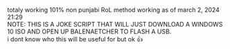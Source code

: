 totaly working 101% non punjabi RoL method working as of march 2, 2024 21:29 \
NOTE: THIS IS A JOKE SCRIPT THAT WILL JUST DOWNLOAD A WINDOWS 10 ISO AND OPEN UP BALENAETCHER TO FLASH A USB. \
i dont know who this will be useful for but ok 👍
